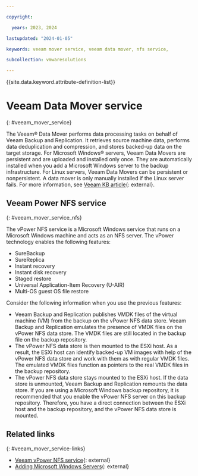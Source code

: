 ```yaml
---

copyright:

  years: 2023, 2024

lastupdated: "2024-01-05"

keywords: veeam mover service, veeam data mover, nfs service, 

subcollection: vmwaresolutions

---
```


{{site.data.keyword.attribute-definition-list}}

# Veeam Data Mover service
{: #veeam_mover_service}

The Veeam® Data Mover performs data processing tasks on behalf of Veeam Backup and Replication. It retrieves source machine data, performs data deduplication and compression, and stores backed-up data on the target storage. For Microsoft Windows® servers, Veeam Data Movers are persistent and are uploaded and installed only once. They are automatically installed when you add a Microsoft Windows server to the backup infrastructure. For Linux servers, Veeam Data Movers can be persistent or nonpersistent. A data mover is only manually installed if the Linux server fails. For more information, see [Veeam KB article](https://www.veeam.com/kb4298){: external}.

## Veeam Power NFS service
{: #veeam_mover_service_nfs}

The vPower NFS service is a Microsoft Windows service that runs on a Microsoft Windows machine and acts as an NFS server. The vPower technology enables the following features:

* SureBackup
* SureReplica
* Instant recovery
* Instant disk recovery
* Staged restore
* Universal Application-Item Recovery (U-AIR)
* Multi-OS guest OS file restore

Consider the following information when you use the previous features:

* Veeam Backup and Replication publishes VMDK files of the virtual machine (VM) from the backup on the vPower NFS data store. Veeam Backup and Replication emulates the presence of VMDK files on the vPower NFS data store. The VMDK files are still located in the backup file on the backup repository.
* The vPower NFS data store is then mounted to the ESXi host. As a result, the ESXi host can identify backed-up VM images with help of the vPower NFS data store and work with them as with regular VMDK files. The emulated VMDK files function as pointers to the real VMDK files in the backup repository.
* The vPower NFS data store stays mounted to the ESXi host. If the data store is unmounted, Veeam Backup and Replication remounts the data store. If you are using a Microsoft Windows backup repository, it is recommended that you enable the vPower NFS server on this backup repository. Therefore, you have a direct connection between the ESXi host and the backup repository, and the vPower NFS data store is mounted.

## Related links
{: #veeam_mover_service-links}

* [Veeam vPower NFS service](https://helpcenter.veeam.com/docs/backup/vsphere/vpower_nfs_service.html?ver=120){: external}
* [Adding Microsoft Windows Servers](https://helpcenter.veeam.com/docs/backup/vsphere/add_windows_server.html?ver=120){: external}
